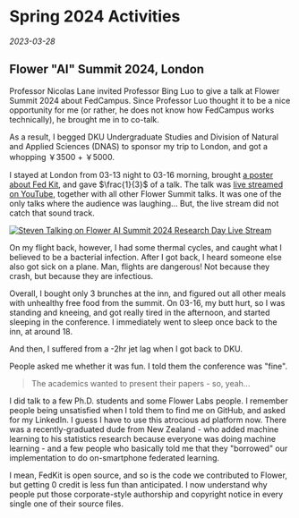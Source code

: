 <!-- toc -->
# Spring 2024 Activities

*2023-03-28*

## Flower "AI" Summit 2024, London

Professor Nicolas Lane invited Professor Bing Luo to give a talk at Flower
Summit 2024 about FedCampus.
Since Professor Luo thought it to be a nice opportunity for me (or rather,
he does not know how FedCampus works technically),
he brought me in to co-talk.

As a result, I begged DKU Undergraduate Studies
and Division of Natural and Applied Sciences (DNAS)
to sponsor my trip to London, and got
a whopping ￥3500 + ￥5000.

I stayed at London from 03-13 night to 03-16 morning,
brought [a poster about Fed Kit](fedkit_flower_summit2024poster_15.45.24.pdf),
and gave $\frac{1}{3}$ of a talk.
The talk was [live streamed on YouTube][flower_live_stream],
together with all other Flower Summit talks.
It was one of the only talks where the audience was laughing... But,
the live stream did not catch that sound track.

[![Steven Talking on Flower AI Summit 2024 Research Day Live
Stream](flower_summit_talk_youtube.png)][flower_live_stream]

On my flight back, however,
I had some thermal cycles, and caught what I believed to be a bacterial
infection. After I got back, I heard someone else also got sick on a plane. Man,
flights are dangerous! Not because they crash, but because they are infectious.

Overall, I bought only 3 brunches at the inn,
and figured out all other meals with unhealthy free food from the summit.
On 03-16, my butt hurt, so I was standing and kneeing,
and got really tired in the afternoon, and started sleeping in the conference.
I immediately went to sleep once back to the inn, at around 18.

And then, I suffered from a -2hr jet lag when I got back to DKU.

People asked me whether it was fun. I told them the conference was "fine".
> The academics wanted to present their papers - so, yeah...

I did talk to a few Ph.D. students and some Flower Labs people.
I remember people being unsatisfied when I told them to find me on GitHub, and asked for my LinkedIn.
I guess I have to use this atrocious ad platform now.
There was a recently-graduated dude from New Zealand -
who added machine learning to his statistics research because everyone was doing
machine learning -
and a few people who basically told me that they "borrowed" our implementation
to do on-smartphone federated learning.

I mean, FedKit is open source, and so is the code we contributed to Flower,
but getting 0 credit is less fun than anticipated.
I now understand why people put those corporate-style authorship and copyright
notice in every single one of their source files.

[flower_live_stream]: https://youtu.be/sHfVgseQG_g?t=22339
